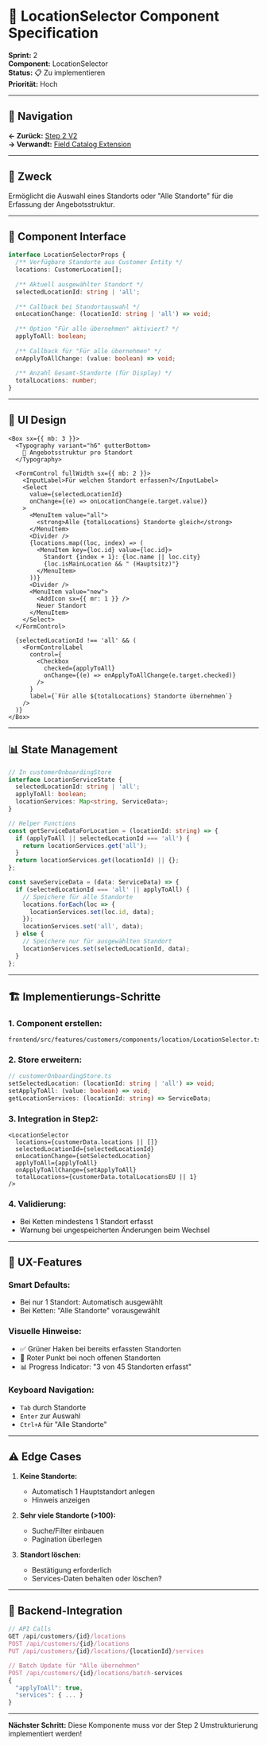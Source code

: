 # 🏢 LocationSelector Component Specification

**Sprint:** 2  
**Component:** LocationSelector  
**Status:** 📋 Zu implementieren  
**Priorität:** Hoch

---

## 📍 Navigation
**← Zurück:** [Step 2 V2](/Users/joergstreeck/freshplan-sales-tool/docs/features/FC-005-CUSTOMER-MANAGEMENT/sprint2/wizard/STEP2_ANGEBOT_PAINPOINTS_V2.md)  
**→ Verwandt:** [Field Catalog Extension](/Users/joergstreeck/freshplan-sales-tool/docs/features/FC-005-CUSTOMER-MANAGEMENT/sprint2/implementation/FIELD_CATALOG_EXTENSION.md)

---

## 🎯 Zweck

Ermöglicht die Auswahl eines Standorts oder "Alle Standorte" für die Erfassung der Angebotsstruktur.

---

## 🔧 Component Interface

```typescript
interface LocationSelectorProps {
  /** Verfügbare Standorte aus Customer Entity */
  locations: CustomerLocation[];
  
  /** Aktuell ausgewählter Standort */
  selectedLocationId: string | 'all';
  
  /** Callback bei Standortauswahl */
  onLocationChange: (locationId: string | 'all') => void;
  
  /** Option "Für alle übernehmen" aktiviert? */
  applyToAll: boolean;
  
  /** Callback für "Für alle übernehmen" */
  onApplyToAllChange: (value: boolean) => void;
  
  /** Anzahl Gesamt-Standorte (für Display) */
  totalLocations: number;
}
```

---

## 🎨 UI Design

```tsx
<Box sx={{ mb: 3 }}>
  <Typography variant="h6" gutterBottom>
    📍 Angebotsstruktur pro Standort
  </Typography>
  
  <FormControl fullWidth sx={{ mb: 2 }}>
    <InputLabel>Für welchen Standort erfassen?</InputLabel>
    <Select 
      value={selectedLocationId}
      onChange={(e) => onLocationChange(e.target.value)}
    >
      <MenuItem value="all">
        <strong>Alle {totalLocations} Standorte gleich</strong>
      </MenuItem>
      <Divider />
      {locations.map((loc, index) => (
        <MenuItem key={loc.id} value={loc.id}>
          Standort {index + 1}: {loc.name || loc.city}
          {loc.isMainLocation && " (Hauptsitz)"}
        </MenuItem>
      ))}
      <Divider />
      <MenuItem value="new">
        <AddIcon sx={{ mr: 1 }} />
        Neuer Standort
      </MenuItem>
    </Select>
  </FormControl>
  
  {selectedLocationId !== 'all' && (
    <FormControlLabel
      control={
        <Checkbox
          checked={applyToAll}
          onChange={(e) => onApplyToAllChange(e.target.checked)}
        />
      }
      label={`Für alle ${totalLocations} Standorte übernehmen`}
    />
  )}
</Box>
```

---

## 📊 State Management

```typescript
// In customerOnboardingStore
interface LocationServiceState {
  selectedLocationId: string | 'all';
  applyToAll: boolean;
  locationServices: Map<string, ServiceData>;
}

// Helper Functions
const getServiceDataForLocation = (locationId: string) => {
  if (applyToAll || selectedLocationId === 'all') {
    return locationServices.get('all');
  }
  return locationServices.get(locationId) || {};
};

const saveServiceData = (data: ServiceData) => {
  if (selectedLocationId === 'all' || applyToAll) {
    // Speichere für alle Standorte
    locations.forEach(loc => {
      locationServices.set(loc.id, data);
    });
    locationServices.set('all', data);
  } else {
    // Speichere nur für ausgewählten Standort
    locationServices.set(selectedLocationId, data);
  }
};
```

---

## 🏗️ Implementierungs-Schritte

### 1. Component erstellen:
```
frontend/src/features/customers/components/location/LocationSelector.tsx
```

### 2. Store erweitern:
```typescript
// customerOnboardingStore.ts
setSelectedLocation: (locationId: string | 'all') => void;
setApplyToAll: (value: boolean) => void;
getLocationServices: (locationId: string) => ServiceData;
```

### 3. Integration in Step2:
```tsx
<LocationSelector
  locations={customerData.locations || []}
  selectedLocationId={selectedLocationId}
  onLocationChange={setSelectedLocation}
  applyToAll={applyToAll}
  onApplyToAllChange={setApplyToAll}
  totalLocations={customerData.totalLocationsEU || 1}
/>
```

### 4. Validierung:
- Bei Ketten mindestens 1 Standort erfasst
- Warnung bei ungespeicherten Änderungen beim Wechsel

---

## 🎯 UX-Features

### Smart Defaults:
- Bei nur 1 Standort: Automatisch ausgewählt
- Bei Ketten: "Alle Standorte" vorausgewählt

### Visuelle Hinweise:
- ✅ Grüner Haken bei bereits erfassten Standorten
- 🔴 Roter Punkt bei noch offenen Standorten
- 📊 Progress Indicator: "3 von 45 Standorten erfasst"

### Keyboard Navigation:
- `Tab` durch Standorte
- `Enter` zur Auswahl
- `Ctrl+A` für "Alle Standorte"

---

## ⚠️ Edge Cases

1. **Keine Standorte:** 
   - Automatisch 1 Hauptstandort anlegen
   - Hinweis anzeigen

2. **Sehr viele Standorte (>100):**
   - Suche/Filter einbauen
   - Pagination überlegen

3. **Standort löschen:**
   - Bestätigung erforderlich
   - Services-Daten behalten oder löschen?

---

## 🔗 Backend-Integration

```typescript
// API Calls
GET /api/customers/{id}/locations
POST /api/customers/{id}/locations
PUT /api/customers/{id}/locations/{locationId}/services

// Batch Update für "Alle übernehmen"
POST /api/customers/{id}/locations/batch-services
{
  "applyToAll": true,
  "services": { ... }
}
```

---

**Nächster Schritt:** Diese Komponente muss vor der Step 2 Umstrukturierung implementiert werden!